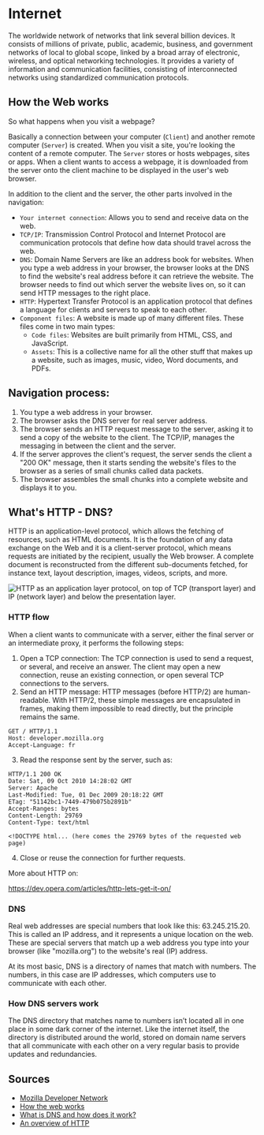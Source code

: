 # Internet

The worldwide network of networks that link several billion devices. It consists of millions of private, public, academic, business, and government networks of local to global scope, linked by a broad array of electronic, wireless, and optical networking technologies. It provides a variety of information and communication facilities, consisting of interconnected networks using standardized communication protocols.

## How the Web works

So what happens when you visit a webpage?

Basically a connection between your computer (`Client`) and another remote computer (`Server`) is created. When you visit a site, you're looking the content of a remote computer. The `Server` stores or hosts webpages, sites or apps. When a client wants to access a webpage, it is downloaded from the server onto the client machine to be displayed in the user's web browser.

In addition to the client and the server, the other parts involved in the navigation:

* `Your internet connection`: Allows you to send and receive data on the web.
* `TCP/IP`: Transmission Control Protocol and Internet Protocol are communication protocols that define how data should travel across the web.
* `DNS`: Domain Name Servers are like an address book for websites. When you type a web address in your browser, the browser looks at the DNS to find the website's real address before it can retrieve the website. The browser needs to find out which server the website lives on, so it can send HTTP messages to the right place.
* `HTTP`: Hypertext Transfer Protocol is an application protocol that defines a language for clients and servers to speak to each other.
* `Component files`: A website is made up of many different files. These files come in two main types:
  * `Code files`: Websites are built primarily from HTML, CSS, and JavaScript.
  * `Assets`: This is a collective name for all the other stuff that makes up a website, such as images, music, video, Word documents, and PDFs.


## Navigation process:

1. You type a web address in your browser.
2. The browser asks the DNS server for real server address.
3. The browser sends an HTTP request message to the server, asking it to send a copy of the website to the client. The TCP/IP, manages the messaging in between the client and the server.
4. If the server approves the client's request, the server sends the client a "200 OK" message, then it starts sending the website's files to the browser as a series of small chunks called data packets.
5. The browser assembles the small chunks into a complete website and displays it to you.

## What's HTTP - DNS?

HTTP is an application-level protocol, which allows the fetching of resources, such as HTML documents. It is the foundation of any data exchange on the Web and it is a client-server protocol, which means requests are initiated by the recipient, usually the Web browser. A complete document is reconstructed from the different sub-documents fetched, for instance text, layout description, images, videos, scripts, and more.

<img src="https://mdn.mozillademos.org/files/13673/HTTP%20&%20layers.png" alt="HTTP as an application layer protocol, on top of TCP (transport layer) and IP (network layer) and below the presentation layer." />

### HTTP flow

When a client wants to communicate with a server, either the final server or an intermediate proxy, it performs the following steps:

1. Open a TCP connection: The TCP connection is used to send a request, or several, and receive an answer. The client may open a new connection, reuse an existing connection, or open several TCP connections to the servers.
2. Send an HTTP message: HTTP messages (before HTTP/2) are human-readable. With HTTP/2, these simple messages are encapsulated in frames, making them impossible to read directly, but the principle remains the same.

```text
GET / HTTP/1.1
Host: developer.mozilla.org
Accept-Language: fr
```
3. Read the response sent by the server, such as:

```text
HTTP/1.1 200 OK
Date: Sat, 09 Oct 2010 14:28:02 GMT
Server: Apache
Last-Modified: Tue, 01 Dec 2009 20:18:22 GMT
ETag: "51142bc1-7449-479b075b2891b"
Accept-Ranges: bytes
Content-Length: 29769
Content-Type: text/html

<!DOCTYPE html... (here comes the 29769 bytes of the requested web page)
```
4. Close or reuse the connection for further requests.

More about HTTP on:

https://dev.opera.com/articles/http-lets-get-it-on/

### DNS

Real web addresses are special numbers that look like this: 63.245.215.20. This is called an IP address, and it represents a unique location on the web. These are special servers that match up a web address you type into your browser (like "mozilla.org") to the website's real (IP) address.

At its most basic, DNS is a directory of names that match with numbers. The numbers, in this case are IP addresses, which computers use to communicate with each other.

### How DNS servers work

The DNS directory that matches name to numbers isn’t located all in one place in some dark corner of the internet. Like the internet itself, the directory is distributed around the world, stored on domain name servers that all communicate with each other on a very regular basis to provide updates and redundancies.

## Sources

* [Mozilla Developer Network](https://developer.mozilla.org/en-US/docs/Glossary/Internet)
* [How the web works](https://developer.mozilla.org/en-US/docs/Learn/Getting_started_with_the_web/How_the_Web_works)
* [What is DNS and how does it work?](https://www.networkworld.com/article/3268449/what-is-dns-and-how-does-it-work.html)
* [An overview of HTTP](https://developer.mozilla.org/en-US/docs/Web/HTTP/Overview)
